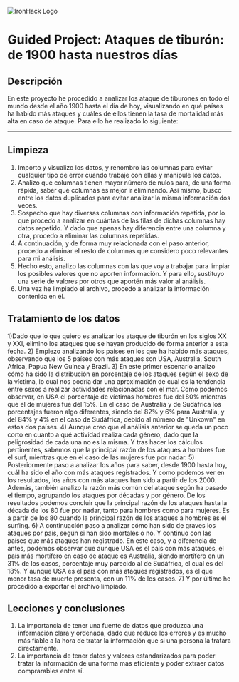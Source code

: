 ![IronHack Logo](https://s3-eu-west-1.amazonaws.com/ih-materials/uploads/upload_d5c5793015fec3be28a63c4fa3dd4d55.png)

# Guided Project: Ataques de tiburón: de 1900 hasta nuestros días

## Descripción

En este proyecto he procedido a analizar los ataque de tiburones en todo el mundo desde el año 1900 hasta el día de hoy, visualizando en qué países ha habido más ataques y cuáles de ellos tienen la tasa de mortalidad más alta en caso de ataque. Para ello he realizado lo siguiente:

---

## Limpieza

1) Importo y visualizo los datos, y renombro las columnas para evitar cualquier tipo de error cuando trabaje con ellas y manipule los datos.
2) Analizo qué columnas tienen mayor número de nulos para, de una forma rápida, saber qué columnas es mejor ir eliminando. Así mismo, busco entre los datos duplicados para evitar analizar la misma información dos veces.
3) Sospecho que hay diversas columnas con información repetida, por lo que procedo a analizar en cuántas de las filas de dichas columnas hay datos repetido. Y dado que apenas hay diferencia entre una columna y otra, procedo a eliminar las columnas repetidas.
4) A continuación, y de forma muy relacionada con el paso anterior, procedo a eliminar el resto de columnas que considero poco relevantes para mi análisis.
5) Hecho esto, analizo las columnas con las que voy a trabajar para limpiar los posibles valores que no aporten información. Y para ello, sustituyo una serie de valores por otros que aportén más valor al análisis.
6) Una vez he limpiado el archivo, procedo a analizar la información contenida en él.


## Tratamiento de los datos

1)Dado que lo que quiero es analizar los ataque de tiburón en los siglos XX y  XXI, elimino los ataques que se hayan producido de forma anterior a esta fecha.
2) Empiezo analizando los países en los que ha habido más ataques, observando que los 5 países con más ataques son USA, Australia, South Africa, Papua New Guinea y Brazil.
3) En este primer escenario analizo cómo ha sido la distribución en porcentaje de los ataques según el sexo de la víctima, lo cual nos podría dar una aproximación de cual es la tendencia entre sexos a realizar actividades relacionadas con el mar. Como podemos observar, en USA el porcentaje de víctimas hombres fue del 80% mientras que el de mujeres fue del 15%. En el caso de Australia y de Sudáfrica los porcentajes fueron algo diferentes, siendo del 82% y 6% para Australia, y del 84% y 4% en el caso de Sudáfrica, debido al número de "Unkown" en estos dos países.
4) Aunque creo que el análisis anterior se queda un poco corto en cuanto a qué actividad realiza cada género, dado que la peligrosidad de cada una no es la misma. Y tras hacer los cálculos pertinentes, sabemos que la principal razón de los ataques a hombres fue el surf, mientras que en el caso de las mujeres fue por nadar.
5) Posteriormente paso a analizar los años para saber, desde 1900 hasta hoy, cuál ha sido el año con más ataques registrados. Y como podemos ver en los resultados, los años con más ataques han sido a partir de los 2000. Además, también analizo la razón más común del ataque según ha pasado el tiempo, agrupando los ataques por décadas y por género. De los resultados podemos concluir que la principal razón de los ataques hasta la década de los 80 fue por nadar, tanto para hombres como para mujeres. Es a partir de los 80 cuando la principal razón de los ataques a hombres es el surfing.
6) A continuación paso a analizar cómo han sido de graves los ataques por país, según si han sido mortales o no. Y continuo con las países que más ataques han registrado. En este caso, y a diferencia de antes, podemos observar que aunque USA es el país con más ataques, el país más mortífero en caso de ataque es Australia, siendo mortífero en un 31% de los casos, porcentaje muy parecido al de Sudáfrica, el cual es del 18%. Y aunque USA es el país con más ataques registrados, es el que menor tasa de muerte presenta, con un 11% de los casos.
7) Y por último he procedido a exportar el archivo limpiado.


## Lecciones y conclusiones

1) La importancia de tener una fuente de datos que produzca una información clara y ordenada, dado que reduce los errores y es mucho más fiable a la hora de tratar la información que si una persona la tratara directamente.
2) La importancia de tener datos y valores estandarizados para poder tratar la información de una forma más eficiente y poder extraer datos comprarables entre sí.





